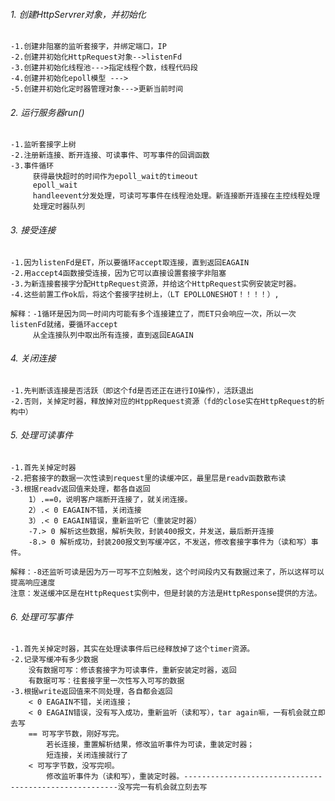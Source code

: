 


###### 1. 创建HttpServrer对象，并初始化

	-1.创建非阻塞的监听套接字，并绑定端口，IP
	-2.创建并初始化HttpRequest对象-->listenFd
	-3.创建并初始化线程池--->指定线程个数，线程代码段
	-4.创建并初始化epoll模型 --->
	-5.创建并初始化定时器管理对象--->更新当前时间

###### 2. 运行服务器run()

	-1.监听套接字上树
	-2.注册新连接、断开连接、可读事件、可写事件的回调函数
	-3.事件循环
		 获得最快超时的时间作为epoll_wait的timeout
		 epoll_wait
		 handleevent分发处理，可读可写事件在线程池处理。新连接断开连接在主控线程处理
		 处理定时器队列

###### 3. 接受连接
	-1.因为listenFd是ET，所以要循环accept取连接，直到返回EAGAIN
	-2.用accept4函数接受连接，因为它可以直接设置套接字非阻塞
	-3.为新连接套接字分配HttpRequest资源，并给这个HttpRequest实例安装定时器。
	-4.这些前置工作ok后，将这个套接字挂树上，（LT EPOLLONESHOT！！！！）,
	
	解释：-1循环是因为同一时间内可能有多个连接建立了，而ET只会响应一次，所以一次listenFd就绪，要循环accept
		 从全连接队列中取出所有连接，直到返回EAGAIN

###### 4. 关闭连接
	-1.先判断该连接是否活跃（即这个fd是否还正在进行IO操作），活跃退出
	-2.否则，关掉定时器，释放掉对应的HtppRequest资源（fd的close实在HttpRequest的析构中）

###### 5. 处理可读事件
	-1.首先关掉定时器
	-2.把套接字的数据一次性读到request里的读缓冲区，最里层是readv函数散布读
	-3.根据readv返回值来处理，都各自返回
		1）.==0，说明客户端断开连接了，就关闭连接。
		2）.< 0 EAGAIN不错，关闭连接
		3）.< 0 EAGAIN错误，重新监听它（重装定时器）
		-7.> 0 解析这些数据，解析失败，封装400报文，并发送，最后断开连接
		-8.> 0 解析成功，封装200报文到写缓冲区，不发送，修改套接字事件为（读和写）事件。
		
	解释：-8还监听可读是因为万一可写不立刻触发，这个时间段内又有数据过来了，所以这样可以提高响应速度
	注意：发送缓冲区是在HttpRequest实例中，但是封装的方法是HttpResponse提供的方法。


###### 6. 处理可写事件
	-1.首先关掉定时器，其实在处理读事件后已经释放掉了这个timer资源。
	-2.记录写缓冲有多少数据
		没有数据可写：修该套接字为可读事件，重新安装定时器，返回
		有数据可写：往套接字里一次性写入可写的数据
	-3.根据write返回值来不同处理，各自都会返回
		< 0 EAGAIN不错，关闭连接；
		< 0 EAGAIN错误，没有写入成功，重新监听（读和写），tar again嘛，一有机会就立即去写
		== 可写字节数，刚好写完。
			若长连接，重置解析结果，修改监听事件为可读，重装定时器；
			短连接，关闭连接就行了
		< 可写字节数，没写完呗。
			修改监听事件为（读和写），重装定时器。-------------------------------------------------------没写完一有机会就立刻去写